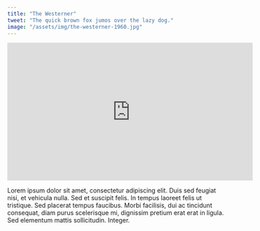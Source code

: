 ```yaml
---
title: "The Westerner"
tweet: "The quick brown fox jumos over the lazy dog."
image: "/assets/img/the-westerner-1960.jpg"
---
```

<iframe class="tv" width="560" height="315" src="https://www.youtube.com/embed/rui1tYOv9SA" title="YouTube video player" frameborder="0" allow="accelerometer; autoplay; clipboard-write; encrypted-media; gyroscope; picture-in-picture" allowfullscreen></iframe>

Lorem ipsum dolor sit amet, consectetur adipiscing elit. Duis sed feugiat nisi, et vehicula nulla. Sed et suscipit felis. In tempus laoreet felis ut tristique. Sed placerat tempus faucibus. Morbi facilisis, dui ac tincidunt consequat, diam purus scelerisque mi, dignissim pretium erat erat in ligula. Sed elementum mattis sollicitudin. Integer.